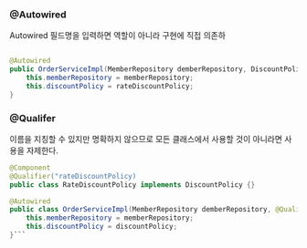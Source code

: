 
### @Autowired

Autowired 필드명을 입력하면 역할이 아니라 구현에 직접 의존하

```java

@Autowired
public OrderServiceImpl(MemberRepository demberRepository, DiscountPolicy discountPolicy){
	this.memberRepository = memberRepository;
	this.discountPolicy = rateDiscountPolicy;
}
```


### @Qualifer  

이름을 지칭할 수 있지만 명확하지 않으므로 모든 클래스에서 사용할 것이 아니라면 사용을 자제한다.

```java
@Component
@Qualifier("rateDiscountPolicy)
public class RateDiscountPolicy implements DiscountPolicy {}
```

```java
@Autowired
public class OrderServiceImpl(MemberRepository demberRepository, @Qualifier("rateDiscountPolicy) DiscountPolicy discountPolicy){
	this.memberRepository = memberRepository;
	this.discountPolicy = discountPolicy;
}```
																
